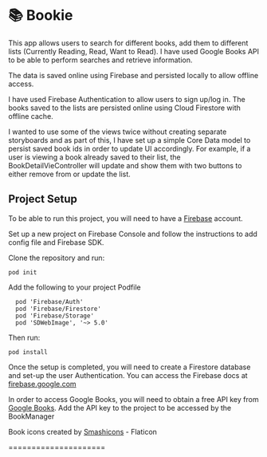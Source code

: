 # 📚 Bookie


This app allows users to search for different books, add them to different lists (Currently Reading, Read, Want to Read). I have used Google Books API to be able to perform searches and retrieve information.

The data is saved online using Firebase and persisted locally to allow offline access.

I have used Firebase Authentication to allow users to sign up/log in. The books saved to the lists are persisted online using Cloud Firestore with offline cache.


I wanted to use some of the views twice without creating separate storyboards and as part of this, I have set up a simple Core Data model to persist saved book ids in order to update UI accordingly. For example, if a user is viewing a book already saved to their list, the BookDetailVieController will update and show them with two buttons to either remove from or update the list.
  

## Project Setup

To be able to run this project, you will need to have a [Firebase](https://firebase.google.com) account.

Set up a new project on Firebase Console and follow the instructions to add config file and Firebase SDK.

Clone the repository and run:

``` pod init ```

Add the following to your project Podfile

``` 
  pod 'Firebase/Auth'
  pod 'Firebase/Firestore'
  pod 'Firebase/Storage'
  pod 'SDWebImage', '~> 5.0'
```

Then run:

``` pod install ```

Once the setup is completed, you will need to create a Firestore database and set-up the user Authentication. You can access the Firebase docs at [firebase.google.com](https://firebase.google.com/docs/build)

In order to access Google Books, you will need to obtain a free API key from [Google Books](https://developers.google.com/books). Add the API key to the project to be accessed by the BookManager



Book icons created by [Smashicons](https://www.flaticon.com/free-icons/book) - Flaticon

=====================


